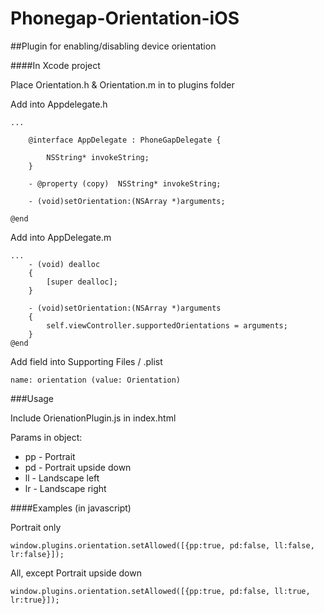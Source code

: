 Phonegap-Orientation-iOS
========================

##Plugin for enabling/disabling device orientation

####In Xcode project

Place Orientation.h & Orientation.m in to plugins folder

Add into Appdelegate.h
	
	...
	
		@interface AppDelegate : PhoneGapDelegate {

			NSString* invokeString;
		}
	
 		- @property (copy)  NSString* invokeString;
                                
		- (void)setOrientation:(NSArray *)arguments;

	@end

Add into AppDelegate.m

	...
		- (void) dealloc
		{
			[super dealloc];
		}

		- (void)setOrientation:(NSArray *)arguments
		{
			self.viewController.supportedOrientations = arguments;
		}
	@end

Add field into Supporting Files / <PROJECT>.plist

	name: orientation (value: Orientation)

###Usage

Include OrienationPlugin.js in index.html

Params in object:
* pp - Portrait
* pd - Portrait upside down
* ll - Landscape left
* lr - Landscape right

####Examples (in javascript)

Portrait only

	window.plugins.orientation.setAllowed([{pp:true, pd:false, ll:false, lr:false}]);
	
All, except Portrait upside down

	window.plugins.orientation.setAllowed([{pp:true, pd:false, ll:true, lr:true}]);
